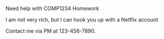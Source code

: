 Need help with COMP1234 Homework

I am not very rich, but I can hook you up with a Netflix account

Contact me via PM at 123-456-7890.